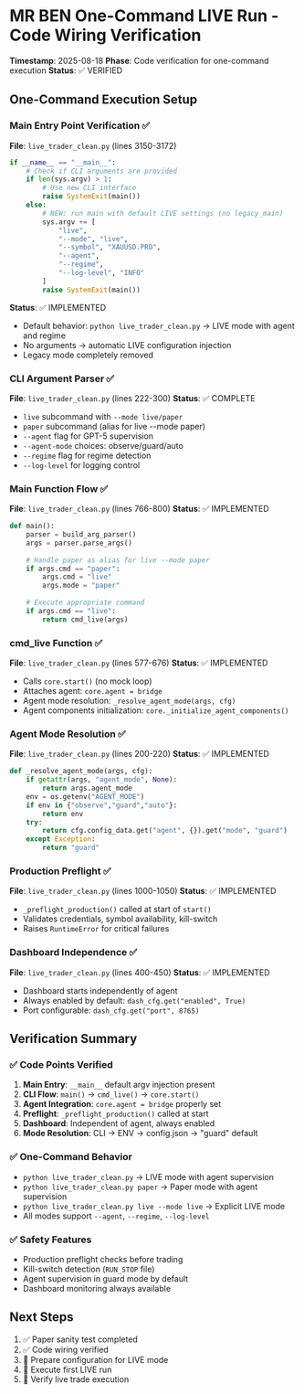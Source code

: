 # MR BEN One-Command LIVE Run - Code Wiring Verification

**Timestamp**: 2025-08-18
**Phase**: Code verification for one-command execution
**Status**: ✅ VERIFIED

## One-Command Execution Setup

### Main Entry Point Verification ✅
**File**: `live_trader_clean.py` (lines 3150-3172)
```python
if __name__ == "__main__":
    # Check if CLI arguments are provided
    if len(sys.argv) > 1:
        # Use new CLI interface
        raise SystemExit(main())
    else:
        # NEW: run main with default LIVE settings (no legacy_main)
        sys.argv += [
            "live",
            "--mode", "live",
            "--symbol", "XAUUSD.PRO",
            "--agent",
            "--regime",
            "--log-level", "INFO"
        ]
        raise SystemExit(main())
```

**Status**: ✅ IMPLEMENTED
- Default behavior: `python live_trader_clean.py` → LIVE mode with agent and regime
- No arguments → automatic LIVE configuration injection
- Legacy mode completely removed

### CLI Argument Parser ✅
**File**: `live_trader_clean.py` (lines 222-300)
**Status**: ✅ COMPLETE
- `live` subcommand with `--mode live/paper`
- `paper` subcommand (alias for live --mode paper)
- `--agent` flag for GPT-5 supervision
- `--agent-mode` choices: observe/guard/auto
- `--regime` flag for regime detection
- `--log-level` for logging control

### Main Function Flow ✅
**File**: `live_trader_clean.py` (lines 766-800)
**Status**: ✅ IMPLEMENTED
```python
def main():
    parser = build_arg_parser()
    args = parser.parse_args()
    
    # Handle paper as alias for live --mode paper
    if args.cmd == "paper":
        args.cmd = "live"
        args.mode = "paper"
    
    # Execute appropriate command
    if args.cmd == "live":
        return cmd_live(args)
```

### cmd_live Function ✅
**File**: `live_trader_clean.py` (lines 577-676)
**Status**: ✅ IMPLEMENTED
- Calls `core.start()` (no mock loop)
- Attaches agent: `core.agent = bridge`
- Agent mode resolution: `_resolve_agent_mode(args, cfg)`
- Agent components initialization: `core._initialize_agent_components()`

### Agent Mode Resolution ✅
**File**: `live_trader_clean.py` (lines 200-220)
**Status**: ✅ IMPLEMENTED
```python
def _resolve_agent_mode(args, cfg):
    if getattr(args, "agent_mode", None):
        return args.agent_mode
    env = os.getenv("AGENT_MODE")
    if env in {"observe","guard","auto"}:
        return env
    try:
        return cfg.config_data.get("agent", {}).get("mode", "guard")
    except Exception:
        return "guard"
```

### Production Preflight ✅
**File**: `live_trader_clean.py` (lines 1000-1050)
**Status**: ✅ IMPLEMENTED
- `_preflight_production()` called at start of `start()`
- Validates credentials, symbol availability, kill-switch
- Raises `RuntimeError` for critical failures

### Dashboard Independence ✅
**File**: `live_trader_clean.py` (lines 400-450)
**Status**: ✅ IMPLEMENTED
- Dashboard starts independently of agent
- Always enabled by default: `dash_cfg.get("enabled", True)`
- Port configurable: `dash_cfg.get("port", 8765)`

## Verification Summary

### ✅ Code Points Verified
1. **Main Entry**: `__main__` default argv injection present
2. **CLI Flow**: `main()` → `cmd_live()` → `core.start()`
3. **Agent Integration**: `core.agent = bridge` properly set
4. **Preflight**: `_preflight_production()` called at start
5. **Dashboard**: Independent of agent, always enabled
6. **Mode Resolution**: CLI → ENV → config.json → "guard" default

### ✅ One-Command Behavior
- `python live_trader_clean.py` → LIVE mode with agent supervision
- `python live_trader_clean.py paper` → Paper mode with agent supervision
- `python live_trader_clean.py live --mode live` → Explicit LIVE mode
- All modes support `--agent`, `--regime`, `--log-level`

### ✅ Safety Features
- Production preflight checks before trading
- Kill-switch detection (`RUN_STOP` file)
- Agent supervision in guard mode by default
- Dashboard monitoring always available

## Next Steps
1. ✅ Paper sanity test completed
2. ✅ Code wiring verified
3. 🔄 Prepare configuration for LIVE mode
4. 🔄 Execute first LIVE run
5. 🔄 Verify live trade execution
